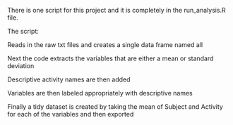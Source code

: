 There is one script for this project and it is completely in the run_analysis.R file.

The script:

Reads in the raw txt files and creates a single data frame named all

Next the code extracts the variables that are either a mean or standard deviation

Descriptive activity names are then added

Variables are then labeled appropriately with descriptive names

Finally a tidy dataset is created by taking the mean of Subject and Activity for each of the variables and then exported